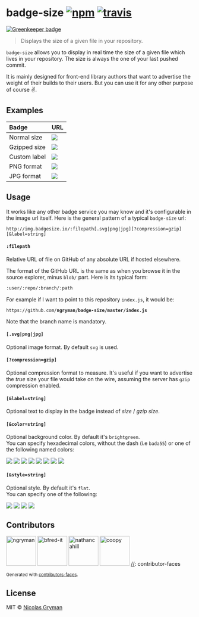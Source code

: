 # badge-size [![npm][npm-image]][npm-url] [![travis][travis-image]][travis-url]

[![Greenkeeper badge](https://badges.greenkeeper.io/ngryman/badge-size.svg)](https://greenkeeper.io/)

[npm-image]: https://img.shields.io/npm/v/badge-size.svg?style=flat
[npm-url]: https://npmjs.org/package/badge-size
[travis-image]: https://img.shields.io/travis/ngryman/badge-size.svg?style=flat
[travis-url]: https://travis-ci.org/ngryman/badge-size

> Displays the size of a given file in your repository.


`badge-size` allows you to display in real time the size of a given file which lives in your repository.
The size is always the one of your last pushed commit.

It is mainly designed for front-end library authors that want to advertise the weight of
their builds to their users. But you can use it for any other purpose of course :v:.


## Examples

 Badge       | URL
:------------|:---------------------------------------------------------------------------------|
Normal size  | ![](http://img.badgesize.io/ngryman/badge-size/master/index.js.svg)
Gzipped size | ![](http://img.badgesize.io/ngryman/badge-size/master/index.js.svg?compression=gzip)
Custom label | ![](http://img.badgesize.io/ngryman/badge-size/master/index.js.svg?label=As_tiny_as)
PNG format   | ![](http://img.badgesize.io/ngryman/badge-size/master/index.js.png)
JPG format   | ![](http://img.badgesize.io/ngryman/badge-size/master/index.js.jpg)


## Usage

It works like any other badge service you may know and it's configurable in the image url itself.
Here is the general pattern of a typical `badge-size` url:

```
http://img.badgesize.io/:filepath[.svg|png|jpg][?compression=gzip][&label=string]
```

#### `:filepath`

Relative URL of file on GitHub of any absolute URL if hosted elsewhere.

The format of the GitHub URL is the same as when you browse it in the source explorer, minus `blob/` part.
Here is its typical form:

```md
:user/:repo/:branch/:path
```

For example if I want to point to this repository `index.js`, it would be:

`https://github.com/`**`ngryman/badge-size/master/index.js`**

Note that the branch name is mandatory.

#### `[.svg|png|jpg]`

Optional image format. By default `svg` is used.

#### `[?compression=gzip]`

Optional compression format to measure. It's useful if you want to advertise the *true* size your
file would take on the wire, assuming the server has `gzip` compression enabled.

#### `[&label=string]`

Optional text to display in the badge instead of *size* / *gzip size*.

#### `[&color=string]`

Optional background color. By default it's `brightgreen`.<br>
You can specify hexadecimal colors, without the dash (i.e `bada55`) or one of the following named
colors:

![](https://img.shields.io/badge/color-brightgreen-brightgreen.svg)
![](https://img.shields.io/badge/color-green-green.svg)
![](https://img.shields.io/badge/color-yellowgreen-yellowgreen.svg)
![](https://img.shields.io/badge/color-yellow-yellow.svg)
![](https://img.shields.io/badge/color-orange-orange.svg)
![](https://img.shields.io/badge/color-red-red.svg)
![](https://img.shields.io/badge/color-lightgrey-lightgrey.svg)
![](https://img.shields.io/badge/color-blue-blue.svg)

#### `[&style=string]`

Optional style. By default it's `flat`.<br>
You can specify one of the following:

![](https://img.shields.io/badge/style-plastic-brightgreen.svg?style=plastic)
![](https://img.shields.io/badge/style-flat-brightgreen.svg?style=flat)
![](https://img.shields.io/badge/style-flat--square-brightgreen.svg?style=flat-square)
![](https://img.shields.io/badge/style-social-brightgreen.svg?style=social)


## Contributors

[//]: contributor-faces
<a href="https://github.com/ngryman"><img src="https://avatars.githubusercontent.com/u/892048?v=3" title="ngryman" width="80" height="80"></a>
<a href="https://github.com/bfred-it"><img src="https://avatars.githubusercontent.com/u/1402241?v=3" title="bfred-it" width="80" height="80"></a>
<a href="https://github.com/nathancahill"><img src="https://avatars.githubusercontent.com/u/1383872?v=3" title="nathancahill" width="80" height="80"></a>
<a href="https://github.com/coopy"><img src="https://avatars.githubusercontent.com/u/794843?v=3" title="coopy" width="80" height="80"></a>
[//]: contributor-faces

<sup>Generated with [contributors-faces](https://github.com/ngryman/contributor-faces).</sup>


## License

MIT © [Nicolas Gryman](http://ngryman.sh)
